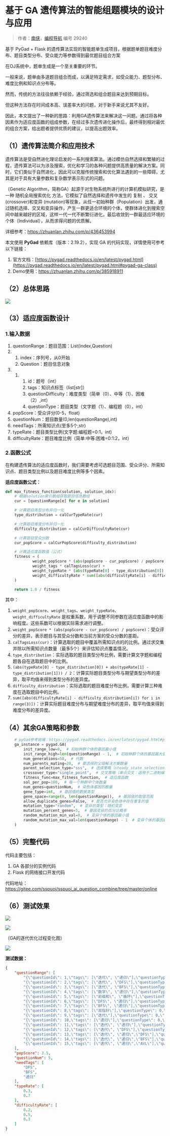 # 基于 GA 遗传算法的智能组题模块的设计与应用

> 作者：[南侠](https://gitee.com/crzzx)，[编程导航](https://www.codefather.cn) 编号 29240

基于 PyGad + Flask 的遗传算法实现的智能题单生成项目，根据题单题目难度分布、题目类型分布、受众能力等参数得到最优题目组合方案

在OJ系统中，题单生成是一个至关重要的环节。

一般来说，题单由多道题目组合而成，以满足特定需求，如受众能力、题型分布、难度比例和知识点分布等。

然而，传统的方法往往依赖于经验，通过筛选和组合题目来达到预期目标。

但这种方法存在时间成本高、误差率大的问题，对于新手来说尤其不友好。

因此，本文提出了一种新的思路：利用GA遗传算法来解决这一问题。通过将各种因素作为适应度函数的组成参数，在经过多次遗传进化操作后，最终得到相对最优的组合方案，给出题者提供优质的建议，以提高出题效率。

## （1）遗传算法简介和应用技术

遗传算法是受自然进化理论启发的一系列搜索算法。通过模仿自然选择和繁殖的过程，遗传算法可以为涉及搜索，优化和学习的各种问题提供高质量的解决方案。同时，它们类似于自然进化，因此可以克服传统搜索和优化算法遇到的一些障碍，尤其是对于具有大量参数和复杂数学表示形式的问题。

（Genetic Algorithm，简称GA）起源于对生物系统所进行的计算机模拟研究，是一种 随机全局搜索优化 方法，它模拟了自然选择和遗传中发生的 复制 、 交叉 (crossover)和变异 (mutation)等现象，从任一初始种群（Population）出发，通过随机选择、交叉和变异操作，产生一群更适合环境的个体，使群体进化到搜索空间中越来越好的区域，这样一代一代不断繁衍进化，最后收敛到一群最适应环境的个体（Individual），从而求得问题的优质解。

详细参考：https://zhuanlan.zhihu.com/p/436453994

本文使用 **PyGad** 依赖库（版本：2.19.2），实现 GA 的代码实现，详情使用可参考以下链接：

1. 官方文档：[https://pygad.readthedocs.io/en/latest/pygad.html](https://pygad.readthedocs.io/en/latest/pygad.html#pygad-ga-class)
2. Demo使用：https://zhuanlan.zhihu.com/p/385918911

## （2）总体思路

[![](https://pic.yupi.icu/5563/202403162128746.png)](https://imgloc.com/image/cwTYO)

## （3）适应度函数设计

### 1.输入数据

1. questionRange：题目范围：List(index,Question)
2. 1. index：序列号，从0开始
   2. Question：题目信息对象
3. 1. 1. id：题号（int）
      2. tags：知识点标签（list[str]）
      3. questionDifficulty：难度类型（简单（0）、中等（1）、困难（2）,int）
      4. questionType：题目类型（文字题（1）、编程题（0），int）
4. popScore：受众评分(0-5，float)
5. questionNum：题目数量(0,len(questionRange),int)
6. needTags：所需知识点(至多5个,str)
7. typeRate：题目类型比例(文字题:编程题=0:1，int)
8. difficultyRate：题目难度比例（简单:中等:困难=0:1:2，int）

### 2.函数公式

在构建遗传算法的适应度函数时，我们需要考虑可选题目范围、受众评分、所需知识点、题目类型比例以及题目难度比例等多个因素。

**适应度函数公式：**

```python
def max_fitness_function(solution, solution_idx):
    # 根据solution索引数组获取题目信息数组
    cur = [questionRange[e] for e in solution]

    # 计算题目类型分布并归一化
    type_distribution = calCurTypeRate(cur)

    # 计算题目难度分布并归一化
    difficulty_distribution = calCurDifficultyRate(cur)

    # 计算题目受众分数
    cur_popScore = calCurPopScore(difficulty_distribution)

    # 计算适应度函数值（公式）
    fitness = (
            weight_popScore * (abs(popScore - cur_popScore) / popScore) +
            weight_tags * calTagsLoss(cur) +
            weight_typeRate * (abs(typeRate[0] - type_distribution[0]) + abs(typeRate[1] - type_distribution[1])) / 2 +
            weight_difficultyRate * sum([abs(difficultyRate[i] - difficulty_distribution[i]) for i in range(3)]) / 3
    )

    return 1.0 / fitness
```

其中：

1. `weight_popScore`、`weight_tags`、`weight_typeRate`、`weight_difficultyRate` 是权重系数，用于调整不同参数在适应度函数中的影响程度。这些系数可以根据实际需求进行调整。
2. `weight_popScore * (abs(popScore - cur_popScore) / popScore)`：受众评分的差异，表示题目与其受众分数和当前方案的受众分数的差距。
3. `calTagsLoss(cur)`：计算选取的题目中覆盖所需知识点的的比例。通过求交集并除以所需知识点数量（最多5个）来评估知识点覆盖情况。
4. `type_distribution`：实际选取的题目类型分布比例，需要计算文字题和编程题各自在选取题目中的比例。
5. `(abs(typeRate[0] - type_distribution[0]) + abs(typeRate[1] - type_distribution[1])) / 2`：计算实际题目类型分布与期望类型分布的差异，取平均值来得到类型分布的差异度。
6. `difficulty_distribution`：实际选取的题目难度分布比例，需要计算三种难度在选取题目中的比例。
7. `sum([abs(difficultyRate[i] - difficulty_distribution[i]) for i in range(3)])`：计算实际题目难度分布与期望难度分布的差异，取平均值来得到难度分布的差异度。

## （4）其余GA策略和参数

```python
    # pyGad参考链接：https://pygad.readthedocs.io/en/latest/pygad.html#pygad-ga-class
    ga_instance = pygad.GA(
        init_range_low=0,  # 初始种群个体的基因最小值
        init_range_high=len(questionRange) - 1,  # 初始种群个体的基因最大值
        num_generations=50,  # 代数
        num_parents_mating=20,  # 要选择的父母解决方案数量
        parent_selection_type="sss",  # 选择策略（steady_state_selection：稳态选择：保证种群稳定性）
        crossover_type="single_point",  # 交叉策略（单点交叉：适用于二进制编码和实数编码等多种编码方式）
        fitness_func=max_fitness_function,  # 适应度函数
        sol_per_pop=100,  # 每一个种群中个体数量
        num_genes=questionNum,  # 染色体基因的数量
        gene_type=int,  # 基因值的数据类型
        gene_space=range(0, len(questionRange)),  # 基因值的取值范围
        allow_duplicate_genes=False,  # 是否允许染色体中存在重复的值
        mutation_type="random",  # 变异的类型：随机突变
        mutation_percent_genes=5,  # 基因变异的百分比概率
        random_mutation_min_val=0,  # 变异个体的基因最小值
        random_mutation_max_val=len(questionRange) - 1  # 变异个体的基因最大值
    )
```

## （5）完整代码

代码主要包括：

1. GA 各部分的实例代码
2. Flask 的网络接口开发代码

代码地址：https://gitee.com/sspuoj/sspuoj_ai_question_combine/tree/master/online

## （6）测试效果

![](https://pic.yupi.icu/5563/202403162128945.png)

![](https://pic.yupi.icu/5563/202403162128719.png)

（GA的逐代优化过程变化图）

![](https://pic.yupi.icu/5563/202403162128775.png)

**测试数据：**

```json
{
    "questionRange": [
        "{\"questionId\": 1,\"tags\": [\"迭代\", \"递归\"],\"questionType\": 0,\"questionDifficulty\": 0}",
        "{\"questionId\": 2,\"tags\": [\"迭代\", \"DFS\"],\"questionType\": 0,\"questionDifficulty\": 0}",
        "{\"questionId\": 3,\"tags\": [\"迭代\", \"BFS\"],\"questionType\": 1,\"questionDifficulty\": 1}",
        "{\"questionId\": 4,\"tags\": [\"数学\", \"递归\"],\"questionType\": 1,\"questionDifficulty\": 1}",
        "{\"questionId\": 5,\"tags\": [\"前缀和\", \"循环\"],\"questionType\": 0,\"questionDifficulty\": 2}",
        "{\"questionId\": 6,\"tags\": [\"DFS\", \"递归\"],\"questionType\": 1,\"questionDifficulty\": 2}",
        "{\"questionId\": 7,\"tags\": [\"BFS\", \"递归\"],\"questionType\": 1,\"questionDifficulty\": 0}",
        "{\"questionId\": 8,\"tags\": [\"双指针\"],\"questionType\": 0,\"questionDifficulty\": 1}",
        "{\"questionId\": 9,\"tags\": [\"迭代\"],\"questionType\": 0,\"questionDifficulty\": 2}",
        "{\"questionId\": 10,\"tags\": [\"递归\"],\"questionType\": 0,\"questionDifficulty\": 2}",
        "{\"questionId\": 11,\"tags\": [\"迭代\", \"递归\"],\"questionType\": 1,\"questionDifficulty\": 1}",
        "{\"questionId\": 12,\"tags\": [\"迭代\", \"DFS\"],\"questionType\": 1,\"questionDifficulty\": 1}",
        "{\"questionId\": 13,\"tags\": [\"迭代\", \"递归\",\"DFS\"],\"questionType\": 1,\"questionDifficulty\": 0}",
        "{\"questionId\": 14,\"tags\": [\"迭代\", \"递归\",\"BFS\"],\"questionType\": 1,\"questionDifficulty\": 0}",
        "{\"questionId\": 15,\"tags\": [\"迭代\", \"递归\",\"AVL\"],\"questionType\": 1,\"questionDifficulty\": 0}"
    ],
    "popScore": 3.5,
    "questionNum": 5,
    "needTags": [
        "DFS",
        "BFS",
        "递归"
    ],
    "typeRate": [
        0.3,
        0.7
    ],
    "difficultyRate": [
        0.2,
        0.5,
        0.3
    ]
}
```